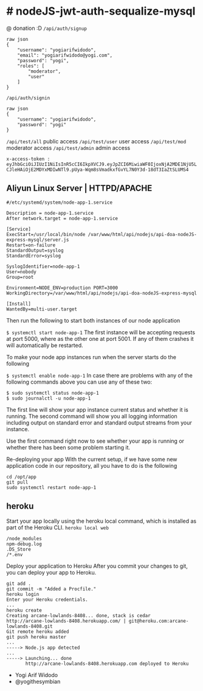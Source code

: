 # # nodeJS-jwt-auth-sequalize-mysql

@ donation :D
`/api/auth/signup`

```
raw json
{
    "username": "yogiarifwidodo",
    "email": "yogiarifwidodo@yogi.com",
    "password": "yogi",
    "roles": [
        "moderator",
        "user"
    ]
}
```

`/api/auth/signin`

```
raw json
{
    "username": "yogiarifwidodo",
    "password": "yogi"
}
```

`/api/test/all` public access
`/api/test/user` user access
`/api/test/mod` moderator access
`/api/test/admin` admin access

`x-access-token :` `eyJhbGciOiJIUzI1NiIsInR5cCI6IkpXVCJ9.eyJpZCI6MiwiaWF0IjoxNjA2MDE1NjU5LCJleHAiOjE2MDYxMDIwNTl9.pUya-Wqm8sVmadkxfGvYL7N0Y3d-18dT3IaZtSLUMS4`
## Aliyun Linux Server | HTTPD/APACHE
```
#/etc/systemd/system/node-app-1.service

Description = node-app-1.service
After network.target = node-app-1.service

[Service]
ExecStart=/usr/local/bin/node /var/www/html/api/nodejs/api-doa-nodeJS-express-mysql/server.js
Restart=on-failure
StandardOutput=syslog
StandardError=syslog

SyslogIdentifier=node-app-1
User=nobody
Group=root

Environment=NODE_ENV=production PORT=3000
WorkingDirectory=/var/www/html/api/nodejs/api-doa-nodeJS-express-mysql

[Install]
WantedBy=multi-user.target
```

Then run the following to start both instances of our node application

`$ systemctl start node-app-1`
The first instance will be accepting requests at port 5000, where as the other one at port 5001. If any of them crashes it will automatically be restarted.

To make your node app instances run when the server starts do the following

`$ systemctl enable node-app-1`
In case there are problems with any of the following commands above you can use any of these two:

```
$ sudo systemctl status node-app-1
$ sudo journalctl -u node-app-1
```

The first line will show your app instance current status and whether it is running. The second command will show you all logging information including output on standard error and standard output streams from your instance.

Use the first command right now to see whether your app is running or whether there has been some problem starting it.

Re-deploying your app
With the current setup, if we have some new application code in our repository, all you have to do is the following

```
cd /opt/app
git pull
sudo systemctl restart node-app-1
```

## heroku

Start your app locally using the heroku local command, which is installed as part of the Heroku CLI.
`heroku local web`

```
/node_modules
npm-debug.log
.DS_Store
/*.env
```

Deploy your application to Heroku
After you commit your changes to git, you can deploy your app to Heroku.

```
git add .
git commit -m "Added a Procfile."
heroku login
Enter your Heroku credentials.
...
heroku create
Creating arcane-lowlands-8408... done, stack is cedar
http://arcane-lowlands-8408.herokuapp.com/ | git@heroku.com:arcane-lowlands-8408.git
Git remote heroku added
git push heroku master
...
-----> Node.js app detected
...
-----> Launching... done
       http://arcane-lowlands-8408.herokuapp.com deployed to Heroku
```

- Yogi Arif Widodo
- @yogithesymbian
